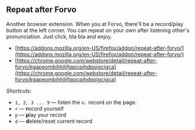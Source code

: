 ## Repeat after Forvo
Another browser extension. When you at Forvo, there'll be a record/play button at the left corner. You can repeat on your own after listening other's pronunciation. Just click, bla bla and enjoy.

- [https://addons.mozilla.org/en-US/firefox/addon/repeat-after-forvo/](https://addons.mozilla.org/en-US/firefox/addon/repeat-after-forvo/)
- [https://chrome.google.com/webstore/detail/repeat-after-forvo/kgapeombihhilifgpicpjhdpoigcigca](https://chrome.google.com/webstore/detail/repeat-after-forvo/kgapeombihhilifgpicpjhdpoigcigca)

*Shortcuts*:

- `1, 2, 3 ... 9` ― listen the `n.` record on the page.
- `r` ― **r**ecord yourself
- `p` ― **p**lay your record
- `d` ― **d**elete/reset current record
